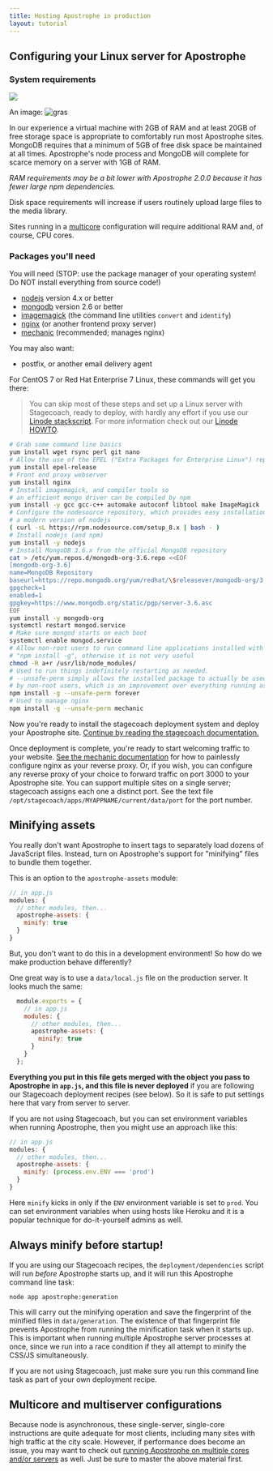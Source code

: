 ```yaml
---
title: Hosting Apostrophe in production
layout: tutorial
---
```


## Configuring your Linux server for Apostrophe

### System requirements

<img src="https://images.unsplash.com/photo-1550084281-5c4f2797dcf1?ixlib=rb-1.2.1&ixid=eyJhcHBfaWQiOjEyMDd9&auto=format&fit=crop&w=1350&q=80" />

An image: ![gras](https://images.unsplash.com/photo-1550084281-5c4f2797dcf1?ixlib=rb-1.2.1&ixid=eyJhcHBfaWQiOjEyMDd9&auto=format&fit=crop&w=1350&q=80)

In our experience a virtual machine with 2GB of RAM and at least 20GB of free storage space is appropriate to comfortably run most Apostrophe sites. MongoDB requires that a minimum of 5GB of free disk space be maintained at all times. Apostrophe's node process and MongoDB will complete for scarce memory on a server with 1GB of RAM.

*RAM requirements may be a bit lower with Apostrophe 2.0.0 because it has fewer large npm dependencies.*

Disk space requirements will increase if users routinely upload large files to the media library.

Sites running in a [multicore](../howtos/multicore.html) configuration will require additional RAM and, of course, CPU cores.

### Packages you'll need

You will need (STOP: use the package manager of your operating system! Do NOT install everything from source code!)

* [nodejs](https://nodejs.org/en/) version 4.x or better
* [mongodb](http://www.mongodb.org/) version 2.6 or better
* [imagemagick](http://www.imagemagick.org/script/index.php) (the command line utilities `convert` and `identify`)
* [nginx](https://www.nginx.com/) (or another frontend proxy server)
* [mechanic](https://npmjs.org/package/mechanic) (recommended; manages nginx)

You may also want:

* postfix, or another email delivery agent

For CentOS 7 or Red Hat Enterprise 7 Linux, these commands will get you there:

> You can skip most of these steps and set up a Linux server with Stagecoach, ready to deploy, with hardly any effort if you use our [Linode stackscript](https://www.linode.com/stackscripts/view/239217-punkave-Apostrophe+CMS). For more information check out our [Linode HOWTO](../howtos/linode.html).

```bash
# Grab some command line basics
yum install wget rsync perl git nano
# Allow the use of the EPEL ("Extra Packages for Enterprise Linux") repository
yum install epel-release
# Front end proxy webserver
yum install nginx
# Install imagemagick, and compiler tools so
# an efficient mongo driver can be compiled by npm
yum install -y gcc gcc-c++ automake autoconf libtool make ImageMagick
# Configure the nodesource repository, which provides easy installation of
# a modern version of nodejs
( curl -sL https://rpm.nodesource.com/setup_8.x | bash - )
# Install nodejs (and npm)
yum install -y nodejs
# Install MongoDB 3.6.x from the official MongoDB repository
cat > /etc/yum.repos.d/mongodb-org-3.6.repo <<EOF
[mongodb-org-3.6]
name=MongoDB Repository
baseurl=https://repo.mongodb.org/yum/redhat/\$releasever/mongodb-org/3.6/x86_64/
gpgcheck=1
enabled=1
gpgkey=https://www.mongodb.org/static/pgp/server-3.6.asc
EOF
yum install -y mongodb-org
systemctl restart mongod.service
# Make sure mongod starts on each boot
systemctl enable mongod.service
# Allow non-root users to run command line applications installed with
# "npm install -g", otherwise it is not very useful
chmod -R a+r /usr/lib/node_modules/
# Used to run things indefinitely restarting as needed.
# --unsafe-perm simply allows the installed package to actually be used
# by non-root users, which is an improvement over everything running as root
npm install -g --unsafe-perm forever
# Used to manage nginx
npm install -g --unsafe-perm mechanic
```

Now you're ready to install the stagecoach deployment system and deploy your Apostrophe site. [Continue by reading the stagecoach documentation.](https://github.com/punkave/stagecoach)

Once deployment is complete, you're ready to start welcoming traffic to your website. [See the mechanic documentation](https://github.com/punkave/mechanic) for how to painlessly configure nginx as your reverse proxy. Or, if you wish, you can configure any reverse proxy of your choice to forward traffic on port 3000 to your Apostrophe site. You can support multiple sites on a single server; stagecoach assigns each one a distinct port. See the text file `/opt/stagecoach/apps/MYAPPNAME/current/data/port` for the port number.

## Minifying assets

You really don't want Apostrophe to insert tags to separately load dozens of JavaScript files. Instead, turn on Apostrophe's support for "minifying" files to bundle them together.

This is an option to the `apostrophe-assets` module:

```javascript
// in app.js
modules: {
  // other modules, then...
  apostrophe-assets: {
    minify: true
  }
}
```

But, you don't want to do this in a development environment! So how do we make production behave differently?

One great way is to use a `data/local.js` file on the production server. It looks much the same:

```javascript
  module.exports = {
    // in app.js
    modules: {
      // other modules, then...
      apostrophe-assets: {
        minify: true
      }
    }
  };
```

**Everything you put in this file gets merged with the object you pass to Apostrophe in `app.js`, and this file is never deployed** if you are following our Stagecoach deployment recipes (see below). So it is safe to put settings here that vary from server to server.

If you are not using Stagecoach, but you can set environment variables when running Apostrophe, then you might use an approach like this:

```javascript
// in app.js
modules: {
  // other modules, then...
  apostrophe-assets: {
    minify: (process.env.ENV === 'prod')
  }
}
```

Here `minify` kicks in only if the `ENV` environment variable is set to `prod`. You can set environment variables when using hosts like Heroku and it is a popular technique for do-it-yourself admins as well.

## Always minify before startup!

If you are using our Stagecoach recipes, the `deployment/dependencies` script will run *before* Apostrophe starts up, and it will run this Apostrophe command line task:

```
node app apostrophe:generation
```

This will carry out the minifying operation and save the fingerprint of the minified files in `data/generation`. The existence of that fingerprint file prevents Apostrophe from running the minification task when it starts up. This is important when running multiple Apostrophe server processes at once, since we run into a race condition if they all attempt to minify the CSS/JS simultaneously.

If you are not using Stagecoach, just make sure you run this command line task as part of your own deployment recipe.

## Multicore and multiserver configurations

Because node is asynchronous, these single-server, single-core instructions are quite adequate for most clients, including many sites with high traffic at the city scale. However, if performance does become an issue, you may want to check out [running Apostrophe on multiple cores and/or servers](../howtos/multicore.html) as well. Just be sure to master the above material first.
